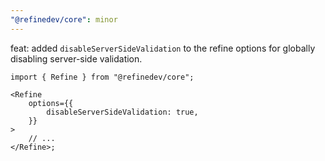 ```yaml
---
"@refinedev/core": minor
---
```


feat: added `disableServerSideValidation` to the refine options for globally disabling server-side validation.

```tsx
import { Refine } from "@refinedev/core";

<Refine
    options={{
        disableServerSideValidation: true,
    }}
>
    // ...
</Refine>;
```

